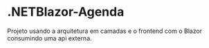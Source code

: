 # .NETBlazor-Agenda
Projeto usando a arquitetura em camadas e o frontend com o Blazor consumindo uma api externa.
